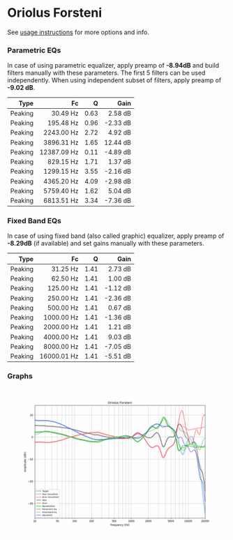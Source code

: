 # Oriolus Forsteni
See [usage instructions](https://github.com/jaakkopasanen/AutoEq#usage) for more options and info.

### Parametric EQs
In case of using parametric equalizer, apply preamp of **-8.94dB** and build filters manually
with these parameters. The first 5 filters can be used independently.
When using independent subset of filters, apply preamp of **-9.02 dB**.

| Type    | Fc          |    Q | Gain     |
|--------:|------------:|-----:|---------:|
| Peaking | 30.49 Hz    | 0.63 | 2.58 dB  |
| Peaking | 195.48 Hz   | 0.96 | -2.33 dB |
| Peaking | 2243.00 Hz  | 2.72 | 4.92 dB  |
| Peaking | 3896.31 Hz  | 1.65 | 12.44 dB |
| Peaking | 12387.09 Hz | 0.11 | -4.89 dB |
| Peaking | 829.15 Hz   | 1.71 | 1.37 dB  |
| Peaking | 1299.15 Hz  | 3.55 | -2.16 dB |
| Peaking | 4365.20 Hz  | 4.09 | -2.98 dB |
| Peaking | 5759.40 Hz  | 1.62 | 5.04 dB  |
| Peaking | 6813.51 Hz  | 3.34 | -7.36 dB |

### Fixed Band EQs
In case of using fixed band (also called graphic) equalizer, apply preamp of **-8.29dB**
(if available) and set gains manually with these parameters.

| Type    | Fc          |    Q | Gain     |
|--------:|------------:|-----:|---------:|
| Peaking | 31.25 Hz    | 1.41 | 2.73 dB  |
| Peaking | 62.50 Hz    | 1.41 | 1.00 dB  |
| Peaking | 125.00 Hz   | 1.41 | -1.12 dB |
| Peaking | 250.00 Hz   | 1.41 | -2.36 dB |
| Peaking | 500.00 Hz   | 1.41 | 0.67 dB  |
| Peaking | 1000.00 Hz  | 1.41 | -1.36 dB |
| Peaking | 2000.00 Hz  | 1.41 | 1.21 dB  |
| Peaking | 4000.00 Hz  | 1.41 | 9.03 dB  |
| Peaking | 8000.00 Hz  | 1.41 | -7.05 dB |
| Peaking | 16000.01 Hz | 1.41 | -5.51 dB |

### Graphs
![](./Oriolus%20Forsteni.png)